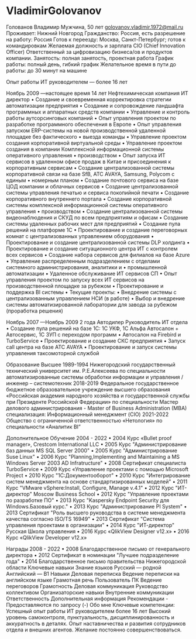 # VladimirGolovanov
Голованов Владимир
Мужчина, 50 лет
golovanov.vladimir.1972@mail.ru
Проживает: Нижний Новгород
Гражданство: Россия, есть разрешение на работу: Россия
Готов к переезду: Москва, Санкт-Петербург; готов к командировкам
Желаемая должность и зарплата
CIO (Chief Innovation Officer)
Ответственный за цифровизацию бизнеса/ов и продуктов компании.
Занятость: полная занятость, проектная работа
График работы: полный день, гибкий график
Желательное время в пути до работы: до 30 минут на машине

Опыт работы ИТ руководителем — более 16 лет

Ноябрь 2009 —настоящее время
14 лет
Нефтехимическая компания
ИТ директор
•	Создание и своевременная корректировка стратегии автоматизации предприятия
•	Создание и сопровождение ландшафта программных и аппаратных средств компании
•	Управление и контроль работы аутсорсинговых компаний
•	Опыт управления проектом по разработке программного обеспечения в Европе
•	Опыт управления запуском ERP-системы на новой производственной удаленной площадке без фактического
•	выезда команды
•	Управление проектом создания корпоративной виртуальной среды
•	Управление проектом создания в компании Комплексной информационной системы оперативного управления
•	производством
•	Опыт запуска ИТ сервисов в удаленном офисе продаж в Китае и присоединения к корпоративным сервисам
•	Создание централизованной системы корпоративной связи на базе SfB, АТС AVAYA, Samsung, Polycom с единым
•	номерным планом
•	Создание почтового сервиса на базе ЦОД компании и облачных сервисов
•	Создание централизованной системы управления печатью и сервиса покопийной печати
•	Создание корпоративного внутреннего портала
•	Создание корпоративной системы комплексной информационной системы оперативного управления
•	производством
•	Создание централизованной системы видеонаблюдения и СКУД по всем предприятиям и офисам
•	Создание системы удаленных рабочих мест для предприятий
•	Создание пула решений на платформе 1С
•	Проектирование и создание переговорных комнат с централизованных управлением оборудования
•	Проектирование и создание централизованной системы DLP холдинга
•	Проектирование и создание ситуационного центра ИТ с контролем всех сервисов
•	Создание набора сервисов для филиалов на базе Azure
•	Управление распределенным подразделением с отделами системного администрирования, аналитики и
•	промышленной автоматизации
•	Удаленное обслуживание ИТ сервисов СП
•	Опыт управления проектом по запуску всех ИТ сервисов на производственной площадке за рубежом
•	Проектирование и поддержка BI системы
•	Текущие проекты:
•	Внедрение системы с централизованным управлением НСИ (в работе)
•	Выбор и внедрение системы автоматизированной лаборатории для завода за рубежом (проработка решения)

Ноябрь 2007 —Ноябрь 2009
2 года
Автодилер
Руководитель ИТ отдела
•	Создание пула решений на базе 1С: 1С УКФ, 1С Альфа Автосалон + Автосервис, 1С ЗУП с переходом программ
•	Автосалон на Firebird и TurboService
•	Проектирование и создание СКС предприятия
•	Запуск call центра на базе АТС AVAYA
•	Проектирование и запуск системы управления таксомоторной службой

Образование
Высшее
1989-1994
Нижегородский государственный технический университет им. Р.Е.Алексеева
по специальности автоматизированные системы обработки информации и управления / инженер –
системотехник
2018-2019
Федеральное государственное бюджетное образовательное учреждение
высшего образования «Российская академия народного хозяйства и
государственной службы при Президенте Российской Федерации»
по специальности Мастер делового администрирования - Master of Business Administration (MBA) специализация:
Информационный менеджмент (CIO)
2021-2022
Общество с ограниченной ответственностью «Нетология» по специальности «Аналитик BI” 

Дополнительное
Обучение
2004 - 2022
•	2004 Курс «Bullet proof manager», Crestcom International LLC
•	2005 Курс "Администрирование баз данных MS SQL Server 2000"
•	2005 Курс "Администрирование Suse Linux"
•	2006 Курс "Planning,Implementing and Maintaining a MS Windows Server 2003 AD Infratructure"
•	2008 Сертификат специалиста TurboService
•	2009 Курс «Управление проектами с помощью Microsoft Project
•	2010 Курс "1С:Документооборот"
•	2010 Курс "Интегрирование систем менеджмента на основе стандартизированных моделей"
•	2011 Курс "VMware vSphere:Install, Configure, Manage v.4.1"
•	2012 Курс "ИТ-директор" Moscow Business School
•	2012 Курс "Управление проектами по разработке ПО"
•	2013 Курс "Kaspersky Endpoint Security для Windows.Базовый курс."
•	2013 Курс "Администрирование PI System"
•	2013 Сертификат "Роль высшего руководства в системе менеджмента качества согласно ISO/TS 16949"
•	2013 Сертификат "Система управления проектами в организации"
•	2014 Курс "ИТ-директор" Русская Школа управления
•	2016 Курс «QlikView Designer v12.x»
•	2016 Курс «QlikView Developer v12.x»

Награды 2008 - 2022
•	2008 Благодарственное письмо от генерального директора
•	2012 Сертификат в номинации "Лучшее подразделение года"
•	2014 Благодарственное письмо правительства Нижегородской области
Ключевые навыки
Знание языков Русский — родной
Английский — B1
Навыки Деловая переписка Ведение переписки на английском языке Грамотная речь Пользователь ПК
Ведение переговоров Грамотность Деловая коммуникация Руководство коллективом
Организаторские навыки Внутренние коммуникации Ответственность
Дополнительная информация
Рекомендации -
Предоставляются по запросу (-)
Обо мне Ключевые компетенции:
Успешный опыт работы ИТ руководителем более 16 лет
Высокий уровень самоконтроля, пунктуальность, дисциплинированность и аккуратность в деталях.
Опыт наставничества и развития сотрудников отдела и внешних агентов.
Желание постоянно совершенствоваться.
